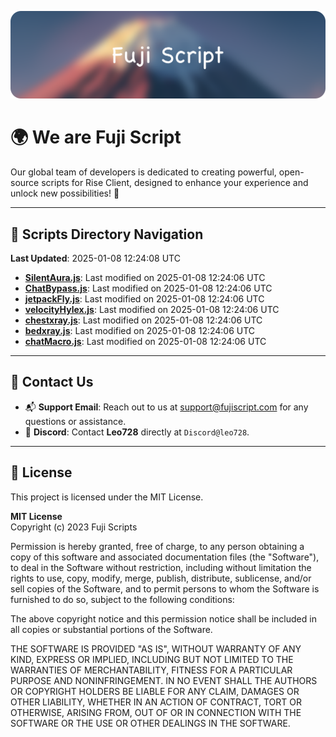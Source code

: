![Banner](.github/b.webp)

# 🌍 **We are Fuji Script**

Our global team of developers is dedicated to creating powerful, open-source scripts for Rise Client, designed to enhance your experience and unlock new possibilities! 🌟

---
<!-- SCRIPTS_NAVIGATION_START -->
## 📂 **Scripts Directory Navigation**

**Last Updated**: 2025-01-08 12:24:08 UTC

- **[SilentAura.js](scripts/SilentAura.js)**: Last modified on 2025-01-08 12:24:06 UTC
- **[ChatBypass.js](scripts/ChatBypass.js)**: Last modified on 2025-01-08 12:24:06 UTC
- **[jetpackFly.js](scripts/jetpackFly.js)**: Last modified on 2025-01-08 12:24:06 UTC
- **[velocityHylex.js](scripts/velocityHylex.js)**: Last modified on 2025-01-08 12:24:06 UTC
- **[chestxray.js](scripts/chestxray.js)**: Last modified on 2025-01-08 12:24:06 UTC
- **[bedxray.js](scripts/bedxray.js)**: Last modified on 2025-01-08 12:24:06 UTC
- **[chatMacro.js](scripts/chatMacro.js)**: Last modified on 2025-01-08 12:24:06 UTC

<!-- SCRIPTS_NAVIGATION_END -->

---

## 💬 **Contact Us**  
- 📬 **Support Email**: Reach out to us at [support@fujiscript.com](mailto:support@fujiscript.com) for any questions or assistance.  
- 💬 **Discord**: Contact **Leo728** directly at `Discord@leo728`.

---

## 📜 **License**

This project is licensed under the MIT License.  

**MIT License**  
Copyright (c) 2023 Fuji Scripts  

Permission is hereby granted, free of charge, to any person obtaining a copy of this software and associated documentation files (the "Software"), to deal in the Software without restriction, including without limitation the rights to use, copy, modify, merge, publish, distribute, sublicense, and/or sell copies of the Software, and to permit persons to whom the Software is furnished to do so, subject to the following conditions:  

The above copyright notice and this permission notice shall be included in all copies or substantial portions of the Software.  

THE SOFTWARE IS PROVIDED "AS IS", WITHOUT WARRANTY OF ANY KIND, EXPRESS OR IMPLIED, INCLUDING BUT NOT LIMITED TO THE WARRANTIES OF MERCHANTABILITY, FITNESS FOR A PARTICULAR PURPOSE AND NONINFRINGEMENT. IN NO EVENT SHALL THE AUTHORS OR COPYRIGHT HOLDERS BE LIABLE FOR ANY CLAIM, DAMAGES OR OTHER LIABILITY, WHETHER IN AN ACTION OF CONTRACT, TORT OR OTHERWISE, ARISING FROM, OUT OF OR IN CONNECTION WITH THE SOFTWARE OR THE USE OR OTHER DEALINGS IN THE SOFTWARE.  
